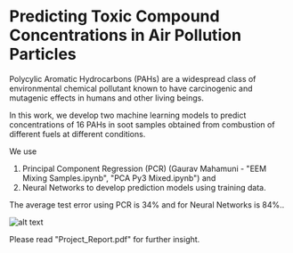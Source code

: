 # Predicting Toxic Compound Concentrations in Air Pollution Particles
Polycylic Aromatic Hydrocarbons (PAHs) are a widespread class of environmental chemical pollutant known to have carcinogenic and mutagenic effects in humans and other living beings. 

In this work, we develop two machine learning models to predict concentrations of 16 PAHs in soot samples obtained from combustion of different fuels at different conditions. 

We use 
1. Principal Component Regression (PCR) (Gaurav Mahamuni - "EEM Mixing Samples.ipynb", "PCA Py3 Mixed.ipynb") and 
2. Neural Networks to develop prediction models using training data. 

The average test error using PCR is 34% and for Neural Networks is 84%..

![alt text](https://github.com/gauravsm31/PAH-Composition/blob/master/PAH-Comp.png)

Please read "Project_Report.pdf" for further insight. 
